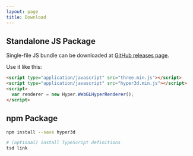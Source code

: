 ```yaml
---
layout: page
title: Download
---
```


Standalone JS Package
---------------------

Single-file JS bundle can be downloaded at [GitHub releases page](https://github.com/Hyper3D/hyper3d/releases).

Use it like this:

```html
<script type="application/javascript" src="three.min.js"></script>
<script type="application/javascript" src="hyper3d.min.js"></script>
<script>
  var renderer = new Hyper.WebGLHyperRenderer();
</script>
```

npm Package
-----------

```bash
npm install --save hyper3d

# (optional) install TypeScript definitions
tsd link
```
